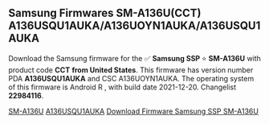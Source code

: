 <h2>Samsung Firmwares SM-A136U(CCT) A136USQU1AUKA/A136UOYN1AUKA/A136USQU1AUKA</h2>
Download the Samsung firmware for the ✅ <strong>Samsung SSP </strong> ⭐ <strong>SM-A136U</strong> with product code <strong>CCT</strong> <strong> from United States</strong>. This firmware has version number PDA <strong>A136USQU1AUKA</strong> and CSC A136UOYN1AUKA. The operating system of this firmware is Android R , with build date 2021-12-20. Changelist <strong>22984116</strong>.

[SM-A136U](https://samfirm.shop/samsung/model/SM-A136U)
[A136USQU1AUKA](https://samfirm.shop/samsung/pda/A136USQU1AUKA)
[Download Firmware Samsung SSP SM-A136U](https://samfirm.shop/samsung/firmware/484599)
